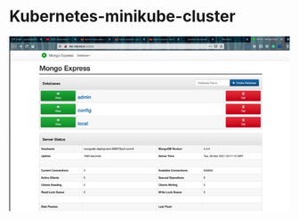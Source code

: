 # Kubernetes-minikube-cluster
![Test image 1](https://github.com/aashishgk7760/Kubernetes-minikube-cluster/blob/master/image.jpg)

                                 
